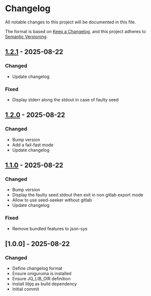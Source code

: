 # Changelog

All notable changes to this project will be documented in this file.

The format is based on [Keep a Changelog](https://keepachangelog.com/en/1.0.0/),
and this project adheres to [Semantic Versioning](https://semver.org/spec/v2.0.0.html).

## [1.2.1] - 2025-08-22

### Changed

- Update changelog

### Fixed

- Display stderr along the stdout in case of faulty seed

## [1.2.0] - 2025-08-22

### Changed

- Bump version
- Add a fail-fast mode
- Update changelog

## [1.1.0] - 2025-08-22

### Changed

- Bump version
- Display the faulty seed stdout then exit in non gitlab export mode
- Allow to use seed-seeker without gitlab
- Update changelog

### Fixed

- Remove bundled features to json-sys

## [1.0.0] - 2025-08-22

### Changed

- Define changelog format
- Ensure oniguruma is installed
- Ensure JQ_LIB_DIR definition
- Install libjq as build dependency
- Initial commit

[1.2.1]: https://github.com/FDB-Cabinet/ssed-seeker/compare/v1.2.0..v1.2.1
[1.2.0]: https://github.com/FDB-Cabinet/ssed-seeker/compare/v1.1.0..v1.2.0
[1.1.0]: https://github.com/FDB-Cabinet/ssed-seeker/compare/v1.0.0..v1.1.0

<!-- generated by git-cliff -->
